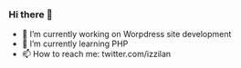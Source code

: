 ### Hi there 👋

- 🔭 I’m currently working on Worpdress site development
- 🌱 I’m currently learning PHP
- 📫 How to reach me: twitter.com/izzilan

<!--
**izzilan/izzilan** is a ✨ _special_ ✨ repository because its `README.md` (this file) appears on your GitHub profile.

Here are some ideas to get you started:

- 🔭 I’m currently working on ...
- 🌱 I’m currently learning ...
- 👯 I’m looking to collaborate on ...
- 🤔 I’m looking for help with ...
- 💬 Ask me about ...
- 📫 How to reach me: ...
- 😄 Pronouns: ...
- ⚡ Fun fact: ...
-->
